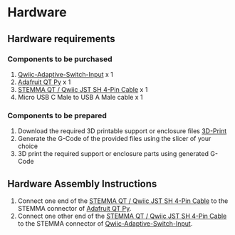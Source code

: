 # Hardware

## Hardware requirements  

### Components to be purchased

  1. [Qwiic-Adaptive-Switch-Input](https://github.com/milador/Qwiic-Adaptive-Switch) x 1
  2. [Adafruit QT Py](https://www.adafruit.com/product/4600) x 1
  3. [STEMMA QT / Qwiic JST SH 4-Pin Cable](https://www.adafruit.com/product/4399) x 1
  4. Micro USB C Male to USB A Male cable x 1
  
### Components to be prepared

  1. Download the required 3D printable support or enclosure files [3D-Print](./3D-Print/)
  2. Generate the G-Code of the provided files using the slicer of your choice
  3. 3D print the required support or enclosure parts using generated G-Code


## Hardware Assembly Instructions

  1. Connect one end of the [STEMMA QT / Qwiic JST SH 4-Pin Cable](https://www.adafruit.com/product/4399) to the STEMMA connector of [Adafruit QT Py](https://www.adafruit.com/product/4600).
  2. Connect one other end of the [STEMMA QT / Qwiic JST SH 4-Pin Cable](https://www.adafruit.com/product/4399) to the STEMMA connector of [Qwiic-Adaptive-Switch-Input](https://github.com/milador/Qwiic-Adaptive-Switch).
